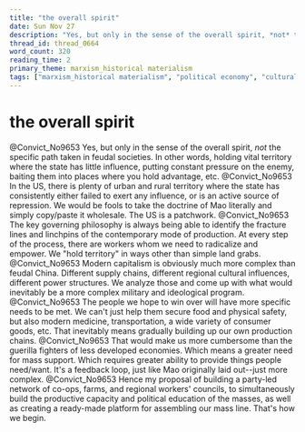 ```yaml
---
title: "the overall spirit"
date: Sun Nov 27
description: "Yes, but only in the sense of the overall spirit, *not* the specific path taken in feudal societies."
thread_id: thread_0664
word_count: 320
reading_time: 2
primary_theme: marxism_historical materialism
tags: ["marxism_historical materialism", "political economy", "cultural criticism", "organizational theory"]
---
```


# the overall spirit

@Convict_No9653 Yes, but only in the sense of the overall spirit, *not* the specific path taken in feudal societies. In other words, holding vital territory where the state has little influence, putting constant pressure on the enemy, baiting them into places where you hold advantage, etc. @Convict_No9653 In the US, there is plenty of urban and rural territory where the state has consistently either failed to exert any influence, or is an active source of repression. We would be fools to take the doctrine of Mao literally and simply copy/paste it wholesale. The US is a patchwork. @Convict_No9653 The key governing philosophy is always being able to identify the fracture lines and linchpins of the contemporary mode of production. At every step of the process, there are workers whom we need to radicalize and empower. We "hold territory" in ways other than simple land grabs. @Convict_No9653 Modern capitalism is obviously much more complex than feudal China. Different supply chains, different regional cultural influences, different power structures. We analyze those and come up with what would inevitably be a more complex military and ideological program. @Convict_No9653 The people we hope to win over will have more specific needs to be met. We can't just help them secure food and physical safety, but also modern medicine, transportation, a wide variety of consumer goods, etc. That inevitably means gradually building up our own production chains. @Convict_No9653 That would make us more cumbersome than the guerilla fighters of less developed economies. Which means a greater need for mass support. Which requires greater ability to provide things people need/want. It's a feedback loop, just like Mao originally laid out--just more complex. @Convict_No9653 Hence my proposal of building a party-led network of co-ops, farms, and regional workers' councils, to simultaneously build the productive capacity and political education of the masses, as well as creating a ready-made platform for assembling our mass line. That's how we begin.